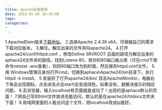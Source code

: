 ```yaml
---
title: Apache安装使用
date: 2019-05-05 10:20:08
tags:
categories:
- 
---
```


1.Apache的win版本[下载地址](https://www.apachehaus.com/cgi-bin/download.plx#up)。
2.选择Apache 2.4.39 x64，可根据自己的需求下载对应版本。
3.解压。解压出来的文件夹叫apache24。
4.打开apache24/conf/httpd.conf ，修改Define SRVROOT  后面的路径为解压出来的aphace24文件夹的路径。找到Listene 80，若你的80端口被占用（可在cmd下用命令netstat -ano查看），则将80端口改为别的值，然后保存httpd.conf文件。
5.用 Windows管理员身份打开cmd，切换到aphace\Apache24\bin目录下，执行httpd -k install。
5.安装好了打开apache24/bin/ 双击ApacheMonitor，电脑右下角会出现图标。点击进去点击start!会变成绿色。如果没有，就解决提示的相应问题。
6.去浏览器，输入localhost有页面就是成功了！出现的是aphace默认的页面！
7.把自己写的html文件放进去能访问，默认的是在apache24/htdocs文件夹下面！ 
8.局域网里面的人能访问这个文件，把localhost改成ip就好。